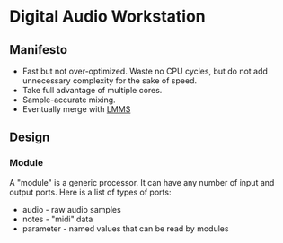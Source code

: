 # Digital Audio Workstation

## Manifesto

 * Fast but not over-optimized. Waste no CPU cycles, but do not add
   unnecessary complexity for the sake of speed.
 * Take full advantage of multiple cores.
 * Sample-accurate mixing.
 * Eventually merge with [LMMS](https://github.com/LMMS/lmms)

## Design

### Module

A "module" is a generic processor. It can have any number of input and output
ports. Here is a list of types of ports:

 * audio - raw audio samples
 * notes - "midi" data
 * parameter - named values that can be read by modules

